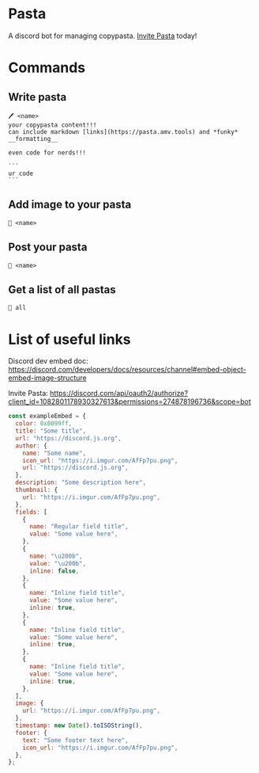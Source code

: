 # Pasta

A discord bot for managing copypasta. [Invite Pasta](https://discord.com/api/oauth2/authorize?client_id=1082801178930327613&permissions=274878196736&scope=bot) today!

# Commands

## Write pasta

<pre><code>🖊️ &lt;name&gt;
your copypasta content!!!
can include markdown [links](https://pasta.amv.tools) and *funky* __formatting__

even code for nerds!!!

```
ur code
```</code></pre>

## Add image to your pasta

```
📸 <name>
```

## Post your pasta

```
🍝 <name>
```

## Get a list of all pastas

```
🍝 all
```

# List of useful links

Discord dev embed doc: https://discord.com/developers/docs/resources/channel#embed-object-embed-image-structure

Invite Pasta: https://discord.com/api/oauth2/authorize?client_id=1082801178930327613&permissions=274878196736&scope=bot

```js
const exampleEmbed = {
  color: 0x0099ff,
  title: "Some title",
  url: "https://discord.js.org",
  author: {
    name: "Some name",
    icon_url: "https://i.imgur.com/AfFp7pu.png",
    url: "https://discord.js.org",
  },
  description: "Some description here",
  thumbnail: {
    url: "https://i.imgur.com/AfFp7pu.png",
  },
  fields: [
    {
      name: "Regular field title",
      value: "Some value here",
    },
    {
      name: "\u200b",
      value: "\u200b",
      inline: false,
    },
    {
      name: "Inline field title",
      value: "Some value here",
      inline: true,
    },
    {
      name: "Inline field title",
      value: "Some value here",
      inline: true,
    },
    {
      name: "Inline field title",
      value: "Some value here",
      inline: true,
    },
  ],
  image: {
    url: "https://i.imgur.com/AfFp7pu.png",
  },
  timestamp: new Date().toISOString(),
  footer: {
    text: "Some footer text here",
    icon_url: "https://i.imgur.com/AfFp7pu.png",
  },
};
```
